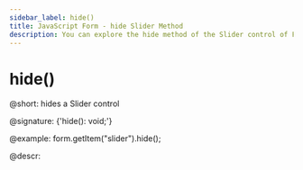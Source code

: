 ```yaml
---
sidebar_label: hide()
title: JavaScript Form - hide Slider Method 
description: You can explore the hide method of the Slider control of Form in the documentation of the DHTMLX JavaScript UI library. Browse developer guides and API reference, try out code examples and live demos, and download a free 30-day evaluation version of DHTMLX Suite.
---
```


# hide()

@short: hides a Slider control

@signature: {'hide(): void;'}

@example:
form.getItem("slider").hide(); 

@descr:
